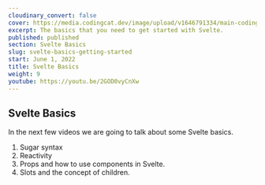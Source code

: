```yaml
---
cloudinary_convert: false
cover: https://media.codingcat.dev/image/upload/v1646791334/main-codingcatdev-photo/Intro_to_Svelte.png
excerpt: The basics that you need to get started with Svelte.
published: published
section: Svelte Basics
slug: svelte-basics-getting-started
start: June 1, 2022
title: Svelte Basics
weight: 9
youtube: https://youtu.be/2GOD0vyCnXw
---
```


## Svelte Basics

In the next few videos we are going to talk about some Svelte basics.

1. Sugar syntax
2. Reactivity
3. Props and how to use components in Svelte.
4. Slots and the concept of children.
